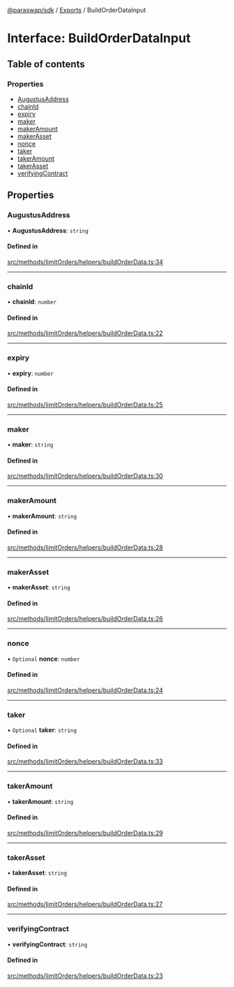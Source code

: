 [@paraswap/sdk](../README.md) / [Exports](../modules.md) / BuildOrderDataInput

# Interface: BuildOrderDataInput

## Table of contents

### Properties

- [AugustusAddress](BuildOrderDataInput.md#augustusaddress)
- [chainId](BuildOrderDataInput.md#chainid)
- [expiry](BuildOrderDataInput.md#expiry)
- [maker](BuildOrderDataInput.md#maker)
- [makerAmount](BuildOrderDataInput.md#makeramount)
- [makerAsset](BuildOrderDataInput.md#makerasset)
- [nonce](BuildOrderDataInput.md#nonce)
- [taker](BuildOrderDataInput.md#taker)
- [takerAmount](BuildOrderDataInput.md#takeramount)
- [takerAsset](BuildOrderDataInput.md#takerasset)
- [verifyingContract](BuildOrderDataInput.md#verifyingcontract)

## Properties

### AugustusAddress

• **AugustusAddress**: `string`

#### Defined in

[src/methods/limitOrders/helpers/buildOrderData.ts:34](https://github.com/paraswap/paraswap-sdk/blob/feat/1159-add-take-surplus-param/src/methods/limitOrders/helpers/buildOrderData.ts#L34)

___

### chainId

• **chainId**: `number`

#### Defined in

[src/methods/limitOrders/helpers/buildOrderData.ts:22](https://github.com/paraswap/paraswap-sdk/blob/feat/1159-add-take-surplus-param/src/methods/limitOrders/helpers/buildOrderData.ts#L22)

___

### expiry

• **expiry**: `number`

#### Defined in

[src/methods/limitOrders/helpers/buildOrderData.ts:25](https://github.com/paraswap/paraswap-sdk/blob/feat/1159-add-take-surplus-param/src/methods/limitOrders/helpers/buildOrderData.ts#L25)

___

### maker

• **maker**: `string`

#### Defined in

[src/methods/limitOrders/helpers/buildOrderData.ts:30](https://github.com/paraswap/paraswap-sdk/blob/feat/1159-add-take-surplus-param/src/methods/limitOrders/helpers/buildOrderData.ts#L30)

___

### makerAmount

• **makerAmount**: `string`

#### Defined in

[src/methods/limitOrders/helpers/buildOrderData.ts:28](https://github.com/paraswap/paraswap-sdk/blob/feat/1159-add-take-surplus-param/src/methods/limitOrders/helpers/buildOrderData.ts#L28)

___

### makerAsset

• **makerAsset**: `string`

#### Defined in

[src/methods/limitOrders/helpers/buildOrderData.ts:26](https://github.com/paraswap/paraswap-sdk/blob/feat/1159-add-take-surplus-param/src/methods/limitOrders/helpers/buildOrderData.ts#L26)

___

### nonce

• `Optional` **nonce**: `number`

#### Defined in

[src/methods/limitOrders/helpers/buildOrderData.ts:24](https://github.com/paraswap/paraswap-sdk/blob/feat/1159-add-take-surplus-param/src/methods/limitOrders/helpers/buildOrderData.ts#L24)

___

### taker

• `Optional` **taker**: `string`

#### Defined in

[src/methods/limitOrders/helpers/buildOrderData.ts:33](https://github.com/paraswap/paraswap-sdk/blob/feat/1159-add-take-surplus-param/src/methods/limitOrders/helpers/buildOrderData.ts#L33)

___

### takerAmount

• **takerAmount**: `string`

#### Defined in

[src/methods/limitOrders/helpers/buildOrderData.ts:29](https://github.com/paraswap/paraswap-sdk/blob/feat/1159-add-take-surplus-param/src/methods/limitOrders/helpers/buildOrderData.ts#L29)

___

### takerAsset

• **takerAsset**: `string`

#### Defined in

[src/methods/limitOrders/helpers/buildOrderData.ts:27](https://github.com/paraswap/paraswap-sdk/blob/feat/1159-add-take-surplus-param/src/methods/limitOrders/helpers/buildOrderData.ts#L27)

___

### verifyingContract

• **verifyingContract**: `string`

#### Defined in

[src/methods/limitOrders/helpers/buildOrderData.ts:23](https://github.com/paraswap/paraswap-sdk/blob/feat/1159-add-take-surplus-param/src/methods/limitOrders/helpers/buildOrderData.ts#L23)
